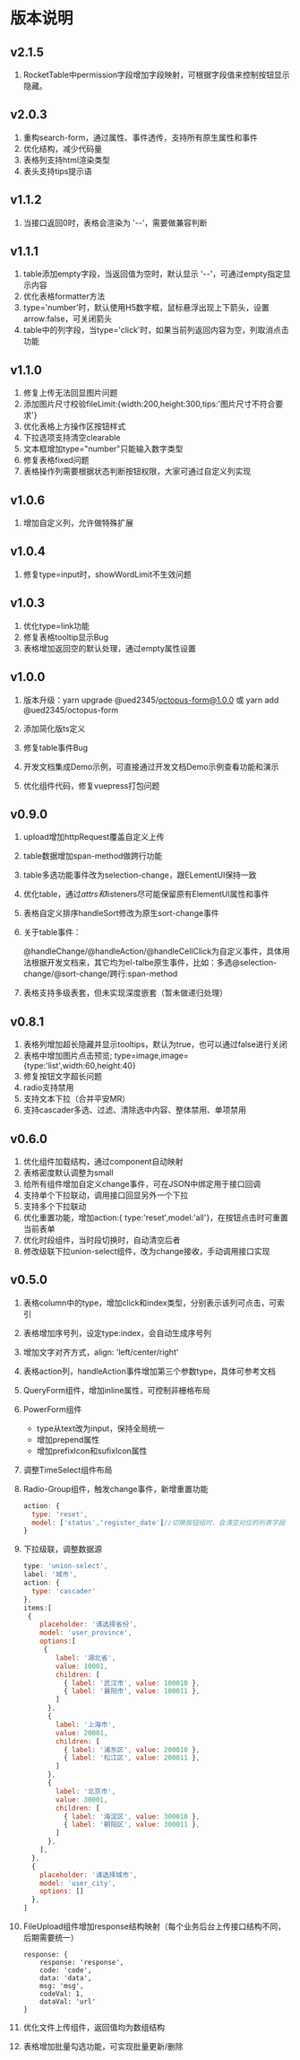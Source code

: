 # 版本说明

## v2.1.5
1. RocketTable中permission字段增加字段映射，可根据字段值来控制按钮显示隐藏。
## v2.0.3

1. 重构search-form，通过属性、事件透传，支持所有原生属性和事件
2. 优化结构，减少代码量
3. 表格列支持html渲染类型
4. 表头支持tips提示语

## v1.1.2

1. 当接口返回0时，表格会渲染为 '--'，需要做兼容判断

## v1.1.1

1. table添加empty字段，当返回值为空时，默认显示 '--'，可通过empty指定显示内容
2. 优化表格formatter方法
3. type='number'时，默认使用H5数字框，鼠标悬浮出现上下箭头，设置arrow:false，可关闭箭头
4. table中的列字段，当type='click'时，如果当前列返回内容为空，列取消点击功能

## v1.1.0

1. 修复上传无法回显图片问题
2. 添加图片尺寸校验fileLimit:{width:200,height:300,tips:'图片尺寸不符合要求'}
3. 优化表格上方操作区按钮样式
4. 下拉选项支持清空clearable
5. 文本框增加type="number"只能输入数字类型
6. 修复表格fixed问题
7. 表格操作列需要根据状态判断按钮权限，大家可通过自定义列实现

## v1.0.6

1. 增加自定义列，允许做特殊扩展

## v1.0.4

1. 修复type=input时，showWordLimit不生效问题

## v1.0.3

1. 优化type=link功能
2. 修复表格tooltip显示Bug
3. 表格增加返回空的默认处理，通过empty属性设置

## v1.0.0

1. 版本升级：yarn upgrade @ued2345/octopus-form@1.0.0 或 yarn add @ued2345/octopus-form

2. 添加简化版ts定义

3. 修复table事件Bug

4. 开发文档集成Demo示例，可直接通过开发文档Demo示例查看功能和演示

5. 优化组件代码，修复vuepress打包问题

## v0.9.0

1. upload增加httpRequest覆盖自定义上传

2. table数据增加span-method做跨行功能

3. table多选功能事件改为selection-change，跟ELementUI保持一致

4. 优化table，通过$attrs和$listeners尽可能保留原有ElementUI属性和事件

5. 表格自定义排序handleSort修改为原生sort-change事件

6. 关于table事件：

   @handleChange/@handleAction/@handleCellClick为自定义事件，具体用法根据开发文档来，其它均为el-talbe原生事件，比如：多选@selection-change/@sort-change/跨行:span-method

7. 表格支持多级表套，但未实现深度嵌套（暂未做递归处理）

## v0.8.1

1. 表格列增加超长隐藏并显示tooltips，默认为true，也可以通过false进行关闭
2. 表格中增加图片点击预览; type=image,image={type:'list',width:60,height:40}
3. 修复按钮文字超长问题
4. radio支持禁用
5. 支持文本下拉（合并平安MR）
6. 支持cascader多选、过滤、清除选中内容、整体禁用、单项禁用

## v0.6.0 
1. 优化组件加载结构，通过component自动映射
2. 表格密度默认调整为small
3. 给所有组件增加自定义change事件，可在JSON中绑定用于接口回调
4. 支持单个下拉联动，调用接口回显另外一个下拉
5. 支持多个下拉联动
6. 优化重置功能，增加action:{ type:'reset',model:'all'}，在按钮点击时可重置当前表单
7. 优化时段组件，当时段切换时，自动清空后者
8. 修改级联下拉union-select组件，改为change接收，手动调用接口实现


## v0.5.0 

1. 表格column中的type，增加click和index类型，分别表示该列可点击，可索引
2. 表格增加序号列，设定type:index，会自动生成序号列
3. 增加文字对齐方式，align: 'left/center/right'
4. 表格action列，handleAction事件增加第三个参数type，具体可参考文档
5. QueryForm组件，增加inline属性，可控制非栅格布局
6. PowerForm组件
   - type从text改为input，保持全局统一
   - 增加prepend属性
   - 增加prefixIcon和sufixIcon属性
7. 调整TimeSelect组件布局
8. Radio-Group组件，触发change事件，新增重置功能
   ```js
   action: {
     type: 'reset',
     model: ['status','register_date']//切换按钮组时，会清空对应的列表字段
   }
   ```

9. 下拉级联，调整数据源

   ```js
   type: 'union-select',
   label: '城市',
   action: {
     type: 'cascader'
   },
   items:[
   	{
       placeholder: '请选择省份',
       model: 'user_province',
       options:[
       	{
           label: '湖北省',
           value: 10001,
           children: [
             { label: '武汉市', value: 100010 },
             { label: '襄阳市', value: 100011 },
           ]
         },
         {
           label: '上海市',
           value: 20001,
           children: [
             { label: '浦东区', value: 200010 },
             { label: '松江区', value: 200011 },
           ]
         },
         {
           label: '北京市',
           value: 30001,
           children: [
             { label: '海淀区', value: 300010 },
             { label: '朝阳区', value: 300011 },
           ]
         },
       ], 
     },
     {
       placeholder: '请选择城市',
       model: 'user_city',
       options: []
     },
   ]
   ```

10. FileUpload组件增加response结构映射（每个业务后台上传接口结构不同，后期需要统一）

    ```code
    response: { 
    	response: 'response', 
    	code: 'code', 
    	data: 'data', 
    	msg: 'msg', 
    	codeVal: 1, 
    	dataVal: 'url' 
    }
    ```

11. 优化文件上传组件，返回值均为数组结构
12. 表格增加批量勾选功能，可实现批量更新/删除